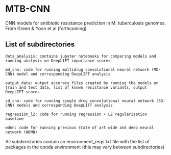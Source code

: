 # MTB-CNN
CNN models for antibiotic resistance prediction in M. tuberculosis genomes. From Green &amp; Yoon et al (forthcoming)


## List of subdirectories
```
data_analysis: contains jupyter notebooks for comparing models and running analysis on DeepLIFT importance scores

md_cnn: code for running multidrug convolutional neural network (MD-CNN) model and corresponding DeepLIFT analysis

output_data: output accuracy files created by running the models on train and test data, list of known resistance variants, output DeepLIFT scores

sd_cnn: code for running single drug convolutional neural network (SD-CNN) models and corresponding DeepLIFT analysis

regression_l2: code for running regression + L2 regularization baseline

wdnn: code for running previous state of art wide and deep neural network (WDNN)

```

All subdirectories contain an environment_reqs.txt file with the list of packages in the conda environment (this may vary between subdirectories)
